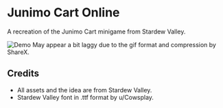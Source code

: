 # Junimo Cart Online

A recreation of the Junimo Cart minigame from Stardew Valley.

![Demo](https://files.catbox.moe/4q3xgu.gif)
May appear a bit laggy due to the gif format and compression by ShareX.

## Credits

- All assets and the idea are from Stardew Valley.
- Stardew Valley font in .ttf format by u/Cowsplay.

